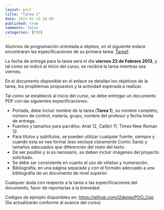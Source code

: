 ```yaml
---
layout: post
title: "Tarea 1"
date: 2013-02-15 18:00
published: true
comments: false
categories: [POO]
---
```

Alumnos de programación orientada a objetos, en el siguiente enlace encontraran las especificaciones de su primera tarea: <a href="http://jaimedm.files.wordpress.com/2013/02/tarea1.pdf">Tarea1</a>

La fecha de entrega para la tarea será el día <strong>viernes 22 de Febrero 2013</strong>, y tal como se indicó al inicio del curso, se recibirá la tarea mientras sea viernes.

En el documento disponible en el enlace se detallan los objetivos de la tarea, los propblemas propuestos y la actividad esperada a realizar.

Tal como se estableció al inicio del curso, se debe entregar un documento PDF con las siguientes especificaciones:
<ul>
	<li>Portada, debe incluir nombre de la tarea (<strong>Tarea 1</strong>), su nombre completo, número de control, materia, grupo, nombre del profesor y fecha limite de entrega.</li>
	<li>Fuentes y tamaños para parráfos: Arial 12, Calibri 11, Times New Roman 12.</li>
	<li>Para títulos y subtítulos, se pueden utilizar cualquier fuente, siempre y cuando esta se vea formal (eso excluye claramente Comic Sans) y tamaños adecuados que diferencien del resto del texto.</li>
	<li>De ser posible y si es necesario, se deben incluir imágenes del proyecto solicitado.</li>
	<li>Se debe ser consistente en cuanto al uso de viñetas y numeración.</li>
	<li>Bibliografía, en una página separada y con el formato adecuado a una bibliografía de un documento de nivel superior.</li>
</ul>
Cualquier duda con respecto a la tarea o las especificaciones del documento, favor de reportarlas a la brevedad.

Códigos de ejemplo disponibles en: <a title="j2deme/POO_Cpp" href="https://github.com/j2deme/POO_Cpp" target="_blank">https://github.com/j2deme/POO_Cpp</a> (Se actualizarán conforme al avance del curso)
